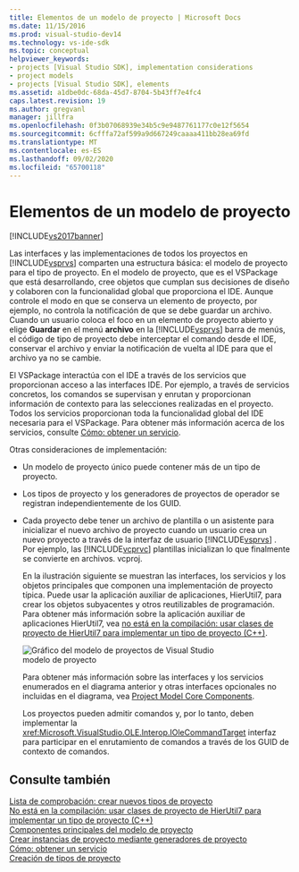 ```yaml
---
title: Elementos de un modelo de proyecto | Microsoft Docs
ms.date: 11/15/2016
ms.prod: visual-studio-dev14
ms.technology: vs-ide-sdk
ms.topic: conceptual
helpviewer_keywords:
- projects [Visual Studio SDK], implementation considerations
- project models
- projects [Visual Studio SDK], elements
ms.assetid: a1dbe0dc-68da-45d7-8704-5b43ff7e4fc4
caps.latest.revision: 19
ms.author: gregvanl
manager: jillfra
ms.openlocfilehash: 0f3b07068939e34b5c9e9487761177c0e12f5654
ms.sourcegitcommit: 6cfffa72af599a9d667249caaaa411bb28ea69fd
ms.translationtype: MT
ms.contentlocale: es-ES
ms.lasthandoff: 09/02/2020
ms.locfileid: "65700118"
---
```

# <a name="elements-of-a-project-model"></a>Elementos de un modelo de proyecto
[!INCLUDE[vs2017banner](../../includes/vs2017banner.md)]

Las interfaces y las implementaciones de todos los proyectos en [!INCLUDE[vsprvs](../../includes/vsprvs-md.md)] comparten una estructura básica: el modelo de proyecto para el tipo de proyecto. En el modelo de proyecto, que es el VSPackage que está desarrollando, cree objetos que cumplan sus decisiones de diseño y colaboren con la funcionalidad global que proporciona el IDE. Aunque controle el modo en que se conserva un elemento de proyecto, por ejemplo, no controla la notificación de que se debe guardar un archivo. Cuando un usuario coloca el foco en un elemento de proyecto abierto y elige **Guardar** en el menú **archivo** en la [!INCLUDE[vsprvs](../../includes/vsprvs-md.md)] barra de menús, el código de tipo de proyecto debe interceptar el comando desde el IDE, conservar el archivo y enviar la notificación de vuelta al IDE para que el archivo ya no se cambie.  
  
 El VSPackage interactúa con el IDE a través de los servicios que proporcionan acceso a las interfaces IDE. Por ejemplo, a través de servicios concretos, los comandos se supervisan y enrutan y proporcionan información de contexto para las selecciones realizadas en el proyecto. Todos los servicios proporcionan toda la funcionalidad global del IDE necesaria para el VSPackage. Para obtener más información acerca de los servicios, consulte [Cómo: obtener un servicio](../../extensibility/how-to-get-a-service.md).  
  
 Otras consideraciones de implementación:  
  
- Un modelo de proyecto único puede contener más de un tipo de proyecto.  
  
- Los tipos de proyecto y los generadores de proyectos de operador se registran independientemente de los GUID.  
  
- Cada proyecto debe tener un archivo de plantilla o un asistente para inicializar el nuevo archivo de proyecto cuando un usuario crea un nuevo proyecto a través de la interfaz de usuario [!INCLUDE[vsprvs](../../includes/vsprvs-md.md)] . Por ejemplo, las [!INCLUDE[vcprvc](../../includes/vcprvc-md.md)] plantillas inicializan lo que finalmente se convierte en archivos. vcproj.  
  
  En la ilustración siguiente se muestran las interfaces, los servicios y los objetos principales que componen una implementación de proyecto típica. Puede usar la aplicación auxiliar de aplicaciones, HierUtil7, para crear los objetos subyacentes y otros reutilizables de programación. Para obtener más información sobre la aplicación auxiliar de aplicaciones HierUtil7, vea [no está en la compilación: usar clases de proyecto de HierUtil7 para implementar un tipo de proyecto (C++)](https://msdn.microsoft.com/a5c16a09-94a2-46ef-87b5-35b815e2f346).  
  
  ![Gráfico del modelo de proyectos de Visual Studio](../../extensibility/internals/media/vsprojectmodel.gif "vsProjectModel")  
  modelo de proyecto  
  
  Para obtener más información sobre las interfaces y los servicios enumerados en el diagrama anterior y otras interfaces opcionales no incluidas en el diagrama, vea [Project Model Core Components](../../extensibility/internals/project-model-core-components.md).  
  
  Los proyectos pueden admitir comandos y, por lo tanto, deben implementar la <xref:Microsoft.VisualStudio.OLE.Interop.IOleCommandTarget> interfaz para participar en el enrutamiento de comandos a través de los GUID de contexto de comandos.  
  
## <a name="see-also"></a>Consulte también  
 [Lista de comprobación: crear nuevos tipos de proyecto](../../extensibility/internals/checklist-creating-new-project-types.md)   
 [No está en la compilación: usar clases de proyecto de HierUtil7 para implementar un tipo de proyecto (C++)](https://msdn.microsoft.com/a5c16a09-94a2-46ef-87b5-35b815e2f346)   
 [Componentes principales del modelo de proyecto](../../extensibility/internals/project-model-core-components.md)   
 [Crear instancias de proyecto mediante generadores de proyecto](../../extensibility/internals/creating-project-instances-by-using-project-factories.md)   
 [Cómo: obtener un servicio](../../extensibility/how-to-get-a-service.md)   
 [Creación de tipos de proyecto](../../extensibility/internals/creating-project-types.md)
